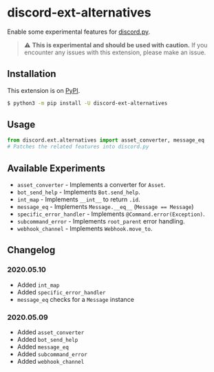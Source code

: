 # discord-ext-alternatives
Enable some experimental features for [discord.py](https://github.com/Rapptz/discord.py/).

> ⚠️ **This is experimental and should be used with caution.**
> If you encounter any issues with this extension, please make an issue.

## Installation

This extension is on [PyPI](https://pypi.org/project/discord-ext-alternatives/).

```sh
$ python3 -m pip install -U discord-ext-alternatives
```

## Usage

```py
from discord.ext.alternatives import asset_converter, message_eq
# Patches the related features into discord.py
```

## Available Experiments

- `asset_converter` - Implements a converter for ``Asset``.
- `bot_send_help` - Implements `Bot.send_help`.
- `int_map` - Implements `__int__` to return `.id`.
- `message_eq` - Implements `Message.__eq__` (`Message == Message`)
- `specific_error_handler` - Implements `@Command.error(Exception)`.
- `subcommand_error` - Implements `root_parent` error handling.
- `webhook_channel` - Implements `Webhook.move_to`.

## Changelog

### 2020.05.10

- Added `int_map`
- Added `specific_error_handler`
- `message_eq` checks for a ``Message`` instance

### 2020.05.09

- Added `asset_converter`
- Added `bot_send_help`
- Added `message_eq`
- Added `subcommand_error`
- Added `webhook_channel`
